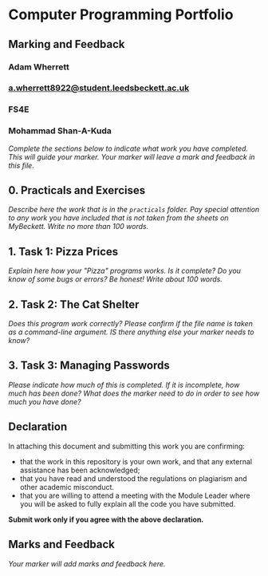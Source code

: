 # Computer Programming Portfolio

## Marking and Feedback

### Adam Wherrett

### a.wherrett8922@student.leedsbeckett.ac.uk

### FS4E

### Mohammad Shan-A-Kuda

*Complete the sections below to indicate what work you have completed. This will guide your marker. 
Your marker will leave a mark and feedback in this file.*

## 0. Practicals and Exercises

*Describe here the work that is in the ``practicals`` folder. Pay special attention
to any work you have included that is not taken from the sheets on MyBeckett. Write no more than 100 words.*

## 1. Task 1: Pizza Prices

*Explain here how your "Pizza" programs works. Is it complete? Do you know of some bugs or errors? Be honest!
Write about 100 words.*

## 2. Task 2: The Cat Shelter

*Does this program work correctly? Please confirm if the file name is taken as a command-line argument. IS there
anything else your marker needs to know?*

## 3. Task 3: Managing Passwords

*Please indicate how much of this is completed. If it is incomplete, how much has been done? What does the marker
need to do in order to see how much you have done?*

## Declaration

In attaching this document and submitting this work you are confirming:

- that the work in this repository is your own work, and that  any external assistance has been acknowledged;
-  that you have read and understood the regulations on plagiarism and other academic misconduct.
-  that you are willing to attend a meeting with the Module Leader where you will be asked to
   fully explain all the code you have submitted.

**Submit work only if you agree with the above declaration.**

## Marks and Feedback

*Your marker will add marks and feedback here.*